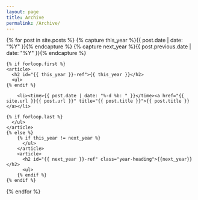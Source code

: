 ```yaml
---
layout: page
title: Archive
permalink: /Archive/
---
```

<section id="archive">
  {% for post in site.posts %}
    {% capture this_year %}{{ post.date | date: "%Y" }}{% endcapture %}
    {% capture next_year %}{{ post.previous.date | date: "%Y" }}{% endcapture %}

    {% if forloop.first %}
    <article>
      <h2 id="{{ this_year }}-ref">{{ this_year }}</h2>
      <ul>
    {% endif %}

        <li><time>{{ post.date | date: "%-d %b: " }}</time><a href="{{ site.url }}{{ post.url }}" title="{{ post.title }}">{{ post.title }}</a></li>

    {% if forloop.last %}
      </ul>
    </article>
    {% else %}
        {% if this_year != next_year %}
          </ul>
        </article>
        <article>
          <h2 id="{{ next_year }}-ref" class="year-heading">{{next_year}}</h2>
          <ul>
        {% endif %}
    {% endif %}
  {% endfor %}
</section>